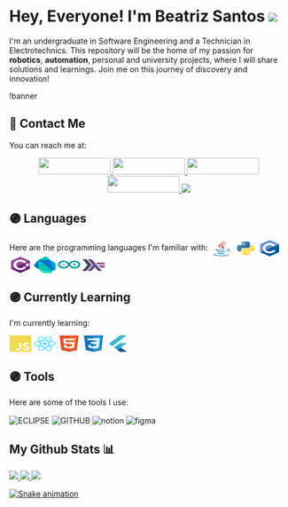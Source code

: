# Hey, Everyone! I'm Beatriz Santos  <img src="https://media.giphy.com/media/mGcNjsfWAjY5AEZNw6/giphy.gif" width="50">
I'm an undergraduate in Software Engineering and a Technician in Electrotechnics. This repository will be the home of my passion for **robotics**, **automation**, personal and university projects, where I will share solutions and learnings. Join me on this journey of discovery and innovation!

!banner

## 📩 Contact Me
You can reach me at:

<p align="center">
  <a href="https://www.linkedin.com/in/beatrizldsantos/">
    <img width="130" height="30" src="https://img.shields.io/badge/Linkedin-0A66C2?style=for-the-badge&logo=Linkedin&logoColor=white" />
  </a>
  <a href="https://github.com/beatrizldsantos">
    <img width="130" height="30" src="https://img.shields.io/badge/Github-181717?style=for-the-badge&logo=Github&logoColor=white" />
  </a>
  <a href= https://gitlab.com/beatrizleitedossantos>
    <img width="130" height="30" src="https://img.shields.io/badge/GitLab-330F63?style=for-the-badge&logo=gitlab&logoColor=white" />
  </a>
  <a href="https://www.instagram.com/biallsantos/">
    <img width="130" height="30" src="https://img.shields.io/badge/Instagram-E4405F?style=for-the-badge&logo=instagram&logoColor=white" />
  </a>
  <a href = "mailto:beatrizsantosdev@gmail.com">
    <img src="https://img.shields.io/badge/Gmail-D14836?style=for-the-badge&logo=gmail&logoColor=white" target="_blank"></a>
</p>

## 🟣 Languages
Here are the programming languages I'm familiar with:
<img align="center" alt="Java" height="30" width="40" src="https://raw.githubusercontent.com/devicons/devicon/master/icons/java/java-original.svg">
    <img align="center" alt="Python" height="30" width="40" src="https://raw.githubusercontent.com/devicons/devicon/master/icons/python/python-original.svg">
    <img align="center" alt="C" height="30" width="40" src="https://raw.githubusercontent.com/devicons/devicon/master/icons/c/c-original.svg">
    <img align="center" alt="C#" height="30" width="40" src="https://raw.githubusercontent.com/devicons/devicon/master/icons/csharp/csharp-original.svg">
    <img align="center" alt="Dart" height="30" width="40" src="https://raw.githubusercontent.com/devicons/devicon/master/icons/dart/dart-original.svg">
    <img align="center" alt="Arduino" height="30" width="40" src="https://raw.githubusercontent.com/devicons/devicon/master/icons/arduino/arduino-original.svg">
    <img align="center" alt="Haskell" height="30" width="40" src="https://raw.githubusercontent.com/devicons/devicon/master/icons/haskell/haskell-original.svg">

## 🟣 Currently Learning
I'm currently learning:

 <img align="center" alt="JavaScript" height="30" width="40" src="https://raw.githubusercontent.com/devicons/devicon/master/icons/javascript/javascript-plain.svg">
  <img align="center" alt="React" height="30" width="40" src="https://raw.githubusercontent.com/devicons/devicon/master/icons/react/react-original.svg">
  <img align="center" alt="HTML5" height="30" width="40" src="https://raw.githubusercontent.com/devicons/devicon/master/icons/html5/html5-original.svg">
  <img align="center" alt="CSS3" height="30" width="40" src="https://raw.githubusercontent.com/devicons/devicon/master/icons/css3/css3-original.svg">
  <img align="center" alt="Flutter" height="30" width="40" src="https://raw.githubusercontent.com/devicons/devicon/master/icons/flutter/flutter-original.svg">

## 🟣 Tools
Here are some of the tools I use:

<img align="center" alt="ECLIPSE" src="https://img.shields.io/badge/Eclipse-2C2255?style=for-the-badge&logo=eclipse&logoColor=white">
  <img align="center" alt="GITHUB" src="https://img.shields.io/badge/GitHub-100000?style=for-the-badge&logo=github&logoColor=white">
  <img align="center" alt="notion"  height="30" width="65"  src="https://img.shields.io/badge/Notion-%23000000.svg">
  <img align="center" alt="figma"  height="30" width="65"  src="https://img.shields.io/badge/figma-%23F24E1E.svg?style=plastic&logo=figma&logoColor=white">

## My Github Stats 📊
<a href="https://github.com/beatrizldsantos">
  <img height="180em" src="https://github-readme-stats.vercel.app/api?username=beatrizldsantos&show_icons=true&theme=dracula&include_all_commits=true&count_private=true"/>
  <img height="180em" src="https://github-readme-stats.vercel.app/api/top-langs/?username=beatrizldsantos&layout=compact&langs_count=7&theme=dracula"/>
  <img height="180em" src="https://github-readme-streak-stats.herokuapp.com/?user=beatrizldsantos&theme=dracula&hide_border=false"/>

![Snake animation](https://github.com/rafaballerini2/rafaballerini2/blob/output/github-contribution-grid-snake.svg)
